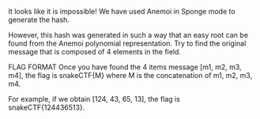 It looks like it is impossible! We have used Anemoi in Sponge mode to generate the hash.

However, this hash was generated in such a way that an easy root can be found from the Anemoi polynomial representation. Try to find the original message that is composed of 4 elements in the field.

FLAG FORMAT Once you have found the 4 items message [m1, m2, m3, m4], the flag is snakeCTF{M} where M is the concatenation of m1, m2, m3, m4.

For example, if we obtain [124, 43, 65, 13], the flag is snakeCTF{124436513}.
